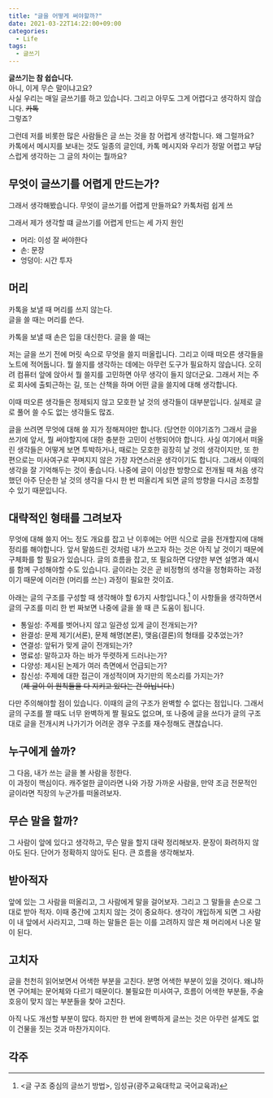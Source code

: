 ```yaml
---
title: "글을 어떻게 써야할까?"
date: 2021-03-22T14:22:00+09:00
categories:
  - Life
tags:
  - 글쓰기
---
```


**글쓰기는 참 쉽습니다.**  
아니, 이게 무슨 말이냐고요?  
사실 우리는 매일 글쓰기를 하고 있습니다. 그리고 아무도 그게 어렵다고 생각하지 않습니다. ~~카톡~~  
그렇죠?

그런데 저를 비롯한 많은 사람들은 글 쓰는 것을 참 어렵게 생각합니다. 왜 그럴까요?  
카톡에서 메시지를 보내는 것도 일종의 글인데, 카톡 메시지와 우리가 정말 어렵고 부담스럽게 생각하는 그 글의 차이는 뭘까요?

## 무엇이 글쓰기를 어렵게 만드는가?

그래서 생각해봤습니다. 무엇이 글쓰기를 어렵게 만들까요? 카톡처럼 쉽게 쓰

그래서 제가 생각할 떄 글쓰기를 어렵게 만드는 세 가지 원인

- 머리: 이성 잘 써야한다
- 손: 문장
- 엉덩이: 시간 투자

## 머리

카톡을 보낼 때 머리를 쓰지 않는다.  
글을 쓸 때는 머리를 쓴다.

카톡을 보낼 때 손은 입을 대신한다.
글을 쓸 때는 

저는 글을 쓰기 전에 머릿 속으로 무엇을 쓸지 떠올립니다. 그리고 이때 떠오른 생각들을 노트에 적어둡니다. 뭘 쓸지를 생각하는 데에는 아무런 도구가 필요하지 않습니다. 오히려 컴퓨터 앞에 앉아서 뭘 쓸지를 고민하면 아무 생각이 들지 않더군요. 그래서 저는 주로 회사에 출퇴근하는 길, 또는 산책을 하며 어떤 글을 쓸지에 대해 생각합니다.

이때 떠오른 생각들은 정제되지 않고 모호한 날 것의 생각들이 대부분입니다. 실제로 글로 풀어 쓸 수도 없는 생각들도 많죠.

글을 쓰려면 무엇에 대해 쓸 지가 정해져야만 합니다. (당연한 이야기죠?)
그래서 글을 쓰기에 앞서, 뭘 써야할지에 대한 충분한 고민이 선행되어야 합니다. 사실 여기에서 떠올린 생각들은 어떻게 보면 투박하거나, 때로는 모호한 굉장히 날 것의 생각이지만, 또 한편으로는 미사여구로 꾸며지지 않은 가장 자연스러운 생각이기도 합니다. 그래서 이때의 생각을 잘 기억해두는 것이 좋습니다. 나중에 글이 이상한 방향으로 전개될 때 처음 생각했던 아주 단순한 날 것의 생각을 다시 한 번 떠올리게 되면 글의 방향을 다시금 조정할 수 있기 때문입니다.

## 대략적인 형태를 그려보자

무엇에 대해 쓸지 어느 정도 개요를 잡고 난 이후에는 어떤 식으로 글을 전개할지에 대해 정리를 해야합니다. 앞서 말씀드린 것처럼 내가 쓰고자 하는 것은 아직 날 것이기 때문에 구체화를 할 필요가 있습니다. 글의 흐름을 잡고, 또 필요하면 다양한 부연 설명과 예시를 함께 구성해야할 수도 있습니다. 글이라는 것은 곧 비정형의 생각을 정형화하는 과정이기 때문에 이러한 (머리를 쓰는) 과정이 필요한 것이죠.

아래는 글의 구조를 구성할 때 생각해야 할 6가지 사항입니다.[^1] 이 사항들을 생각하면서 글의 구조를 미리 한 번 짜보면 나중에 글을 쓸 때 큰 도움이 됩니다.

- 통일성: 주제를 벗어나지 않고 일관성 있게 글이 전개되는가?
- 완결성: 문제 제기(서론), 문제 해명(본론), 맺음(결론)의 형태를 갖추었는가?
- 연결성: 앞뒤가 맞게 글이 전개되는가?
- 명료성: 말하고자 하는 바가 뚜렷하게 드러나는가?
- 다양성: 제시된 논제가 여러 측면에서 언급되는가?
- 참신성: 주제에 대한 접근이 개성적이며 자기만의 목소리를 가지는가?  
(~~제 글이 이 원칙들을 다 지키고 있다는 건 아닙니다.~~)

다만 주의해야할 점이 있습니다. 이때의 글의 구조가 완벽할 수 없다는 점입니다. 그래서 글의 구조를 짤 때도 너무 완벽하게 짤 필요도 없으며, 또 나중에 글을 쓰다가 글의 구조대로 글을 전개시켜 나가기가 어려운 경우 구조를 재수정해도 괜찮습니다.

## 누구에게 쓸까?

그 다음, 내가 쓰는 글을 볼 사람을 정한다.  
이 과정이 핵심이다. 캐주얼한 글이라면 나와 가장 가까운 사람을, 만약 조금 전문적인 글이라면 직장의 누군가를 떠올려보자.

## 무슨 말을 할까?

그 사람이 앞에 있다고 생각하고, 무슨 말을 할지 대략 정리해보자.
문장이 화려하지 않아도 된다. 단어가 정확하지 않아도 된다. 큰 흐름을 생각해보자.

## 받아적자

앞에 있는 그 사람을 떠올리고, 그 사람에게 말을 걸어보자. 그리고 그 말들을 손으로 그대로 받아 적자.
이때 중간에 고치지 않는 것이 중요하다. 생각이 개입하게 되면 그 사람이 내 앞에서 사라지고, 그때 하는 말들은 듣는 이를 고려하지 않은 채 머리에서 나온 말이 된다.

## 고치자

글을 천천히 읽어보면서 어색한 부분을 고친다. 분명 어색한 부분이 있을 것이다. 왜냐하면 구어체는 문어체와 다르기 때문이다. 불필요한 미사여구, 흐름이 어색한 부분들, 주술호응이 맞지 않는 부분들을 찾아 고친다.

아직 나도 개선할 부분이 많다. 하지만 한 번에 완벽하게 글쓰는 것은 아무런 설계도 없이 건물을 짓는 것과 마찬가지이다.

## 각주

[^1]: \<글 구조 중심의 글쓰기 방법\>, 임성규(광주교육대학교 국어교육과)

